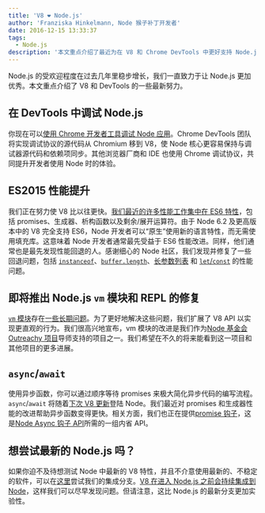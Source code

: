 ```yaml
---
title: 'V8 ❤️ Node.js'
author: 'Franziska Hinkelmann, Node 猴子补丁开发者'
date: 2016-12-15 13:33:37
tags:
  - Node.js
description: '本文重点介绍了最近为在 V8 和 Chrome DevTools 中更好支持 Node.js 所做的一些努力。'
---
```

Node.js 的受欢迎程度在过去几年里稳步增长，我们一直致力于让 Node.js 更加优秀。本文重点介绍了 V8 和 DevTools 的一些最新努力。

## 在 DevTools 中调试 Node.js

你现在可以[使用 Chrome 开发者工具调试 Node 应用](https://medium.com/@paul_irish/debugging-node-js-nightlies-with-chrome-devtools-7c4a1b95ae27#.knjnbsp6t)。Chrome DevTools 团队将实现调试协议的源代码从 Chromium 移到 V8，使 Node 核心更容易保持与调试器源代码和依赖项同步。其他浏览器厂商和 IDE 也使用 Chrome 调试协议，共同提升开发者使用 Node 时的体验。

<!--truncate-->
## ES2015 性能提升

我们正在努力使 V8 比以往更快。[我们最近的许多性能工作集中在 ES6 特性](/blog/v8-release-56)，包括 promises、生成器、析构函数以及剩余/展开运算符。由于 Node 6.2 及更高版本中的 V8 完全支持 ES6，Node 开发者可以“原生”使用新的语言特性，而无需使用填充库。这意味着 Node 开发者通常最先受益于 ES6 性能改进。同样，他们通常也是最先发现性能回退的人。感谢细心的 Node 社区，我们发现并修复了一些回退问题，包括 [`instanceof`](https://github.com/nodejs/node/issues/9634)、[`buffer.length`](https://github.com/nodejs/node/issues/9006)、[长参数列表](https://github.com/nodejs/node/pull/9643) 和 [`let`/`const`](https://github.com/nodejs/node/issues/9729) 的性能问题。

## 即将推出 Node.js `vm` 模块和 REPL 的修复

[`vm` 模块](https://nodejs.org/dist/latest-v7.x/docs/api/vm.html)存在[一些长期问题](https://github.com/nodejs/node/issues/6283)。为了更好地解决这些问题，我们扩展了 V8 API 以实现更直观的行为。我们很高兴地宣布，vm 模块的改进是我们作为[Node 基金会 Outreachy 项目](https://nodejs.org/en/foundation/outreachy/)导师支持的项目之一。我们希望在不久的将来能看到这一项目和其他项目的更多进展。

## `async`/`await`

使用异步函数，你可以通过顺序等待 promises 来极大简化异步代码的编写流程。`async`/`await` 将随着[下次 V8 更新](https://github.com/nodejs/node/pull/9618)登陆 Node。我们最近对 promises 和生成器性能的改进帮助异步函数变得更快。相关方面，我们也正在提供[promise 钩子](https://bugs.chromium.org/p/v8/issues/detail?id=4643)，这是[Node Async 钩子 API](https://github.com/nodejs/node-eps/pull/18)所需的一组内省 API。

## 想尝试最新的 Node.js 吗？

如果你迫不及待想测试 Node 中最新的 V8 特性，并且不介意使用最新的、不稳定的软件，可以在[这里](https://github.com/v8/node/tree/vee-eight-lkgr)尝试我们的集成分支。[V8 在进入 Node.js 之前会持续集成到 Node](https://ci.chromium.org/p/v8/builders/luci.v8.ci/V8%20Linux64%20-%20node.js%20integration)，这样我们可以尽早发现问题。但请注意，这比 Node.js 的最新分支更加实验性。
